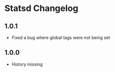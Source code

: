 # Statsd Changelog
## 1.0.1
* Fixed a bug where global tags were not being set

## 1.0.0
* History missing
